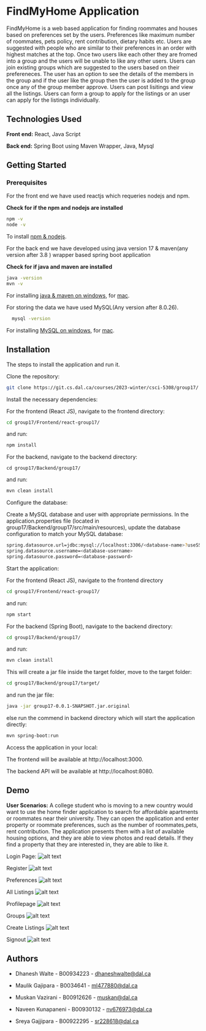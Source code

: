 
# FindMyHome Application

FindMyHome is a web based application for finding roommates and houses based on preferences set by the users. Preferences like  maximum number of roommates, pets policy, rent contribution, dietary habits etc. Users are suggested with people who are similar to their preferences in an order with highest matches at the top. Once two users like each other they are fromed into a group and the users will be unable to like any other users. Users can join existing groups which are suggested to the users based on their prefereneces. The user has an option to see the details of the members in the group and if the user like the group then the user is added to the group once any of the group member approve. Users can post lisitings and view all the listings. Users can form a group to apply for the listings or an user can apply for the listings individually. 



## Technologies Used

**Front end:** React, Java Script

**Back end:** Spring Boot using Maven Wrapper, Java, Mysql

## Getting Started


### Prerequisites

For the front end we have used reactjs which requeries nodejs and npm.

**Check for if the npm and nodejs are installed**
```bash
npm -v
node -v
```

To install [npm & nodejs](https://docs.npmjs.com/downloading-and-installing-node-js-and-npm).


For the back end we have developed using java version 17 & maven(any version after 3.8 ) wrapper based spring boot application

**Check for if java and maven are installed**
```bash
java -version
mvn -v
```

For installing [java & maven on windows](https://developers.arcgis.com/enterprise-sdk/guide/java/install-java-and-maven/), for [mac](https://www.digitalocean.com/community/tutorials/install-maven-mac-os).

For storing the data we have used MySQL(Any version after 8.0.26).

```bash
  mysql -version
```

For installing [MySQL on windows](https://www.javatpoint.com/how-to-install-mysql), for [mac](https://www.geeksforgeeks.org/how-to-install-mysql-on-macos/).

## Installation

The steps to install the application and run it.

Clone the repository:

```bash
git clone https://git.cs.dal.ca/courses/2023-winter/csci-5308/group17/
```
Install the necessary dependencies:

For the frontend (React JS), navigate to the frontend directory:
```bash
cd group17/Frontend/react-group17/
```
and run:
```bash
npm install
```

For the backend, navigate to the backend directory:
```bah
cd group17/Backend/group17/
```
and run:
```bash
mvn clean install
```
Configure the database:

Create a MySQL database and user with appropriate permissions.
In the application.properties file (located in group17/Backend/group17/src/main/resources), update the database configuration to match your MySQL database:
```bash
spring.datasource.url=jdbc:mysql://localhost:3306/<database-name>?useSSL=false&serverTimezone=UTC
spring.datasource.username=<database-username>
spring.datasource.password=<database-password>
```
Start the application:

For the frontend (React JS), navigate to the frontend directory
```bash
cd group17/Frontend/react-group17/
```
and run:
```bash
npm start
```
For the backend (Spring Boot), navigate to the backend directory:
```bash
cd group17/Backend/group17/
```
and run:
```bash
mvn clean install
```

This will create a jar file inside the target folder, move to the target folder:
```bash
cd group17/Backend/group17/target/
```
and run the jar file:
```bash
java -jar group17-0.0.1-SNAPSHOT.jar.original
```
else run the commend in backend directory which will start the application directly:
```bash
mvn spring-boot:run
```

Access the application in your local:

The frontend will be available at http://localhost:3000.

The backend API will be available at http://localhost:8080.
## Demo
**User Scenarios:**
A college student who is moving to a new country would want to use the home finder application to search for affordable apartments or roommates near their university. They can open the application and enter property or roommate preferences, such as the number of roommates,pets, rent contribution. The application presents them with a list of available housing options, and they are able to view photos and read details. If they find a property that they are interested in, they are able to like it. 

Login Page:
![alt text](https://git.cs.dal.ca/courses/2023-winter/csci-5308/group17/-/raw/dev/Images/LoginPage.png)

Register
![alt text](https://git.cs.dal.ca/courses/2023-winter/csci-5308/group17/-/raw/dev/Images/Register.png)

Preferences
![alt text](https://git.cs.dal.ca/courses/2023-winter/csci-5308/group17/-/raw/dev/Images/Preferences.png)

All Listings
![alt text](https://git.cs.dal.ca/courses/2023-winter/csci-5308/group17/-/raw/dev/Images/AllListings.png)

Profilepage
![alt text](https://git.cs.dal.ca/courses/2023-winter/csci-5308/group17/-/raw/dev/Images/Profilepage.png)

Groups
![alt text](https://git.cs.dal.ca/courses/2023-winter/csci-5308/group17/-/raw/dev/Images/Groups.png)

Create Listings
![alt text](https://git.cs.dal.ca/courses/2023-winter/csci-5308/group17/-/raw/dev/Images/CreateListing.png)

Signout
![alt text](https://git.cs.dal.ca/courses/2023-winter/csci-5308/group17/-/raw/dev/Images/LoginPage.png)

## Authors

- Dhanesh Walte - B00934223 - dhaneshwalte@dal.ca

- Maulik Gajipara - B0034641 - ml477880@dal.ca

- Muskan Vazirani - B00912626 - muskan@dal.ca

- Naveen Kunapaneni - B00930132 - nv676973@dal.ca

- Sreya Gajjipara - B00922295 - sr228618@dal.ca






